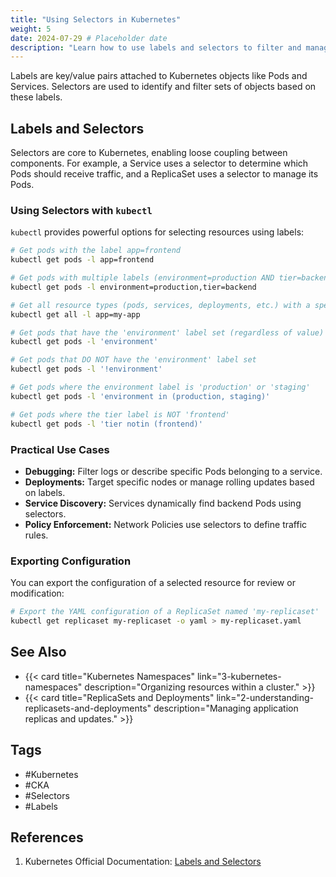```yaml
---
title: "Using Selectors in Kubernetes"
weight: 5
date: 2024-07-29 # Placeholder date
description: "Learn how to use labels and selectors to filter and manage Kubernetes resources."
---
```


Labels are key/value pairs attached to Kubernetes objects like Pods and Services. Selectors are used to identify and filter sets of objects based on these labels.

## Labels and Selectors

Selectors are core to Kubernetes, enabling loose coupling between components. For example, a Service uses a selector to determine which Pods should receive traffic, and a ReplicaSet uses a selector to manage its Pods.

### Using Selectors with `kubectl`

`kubectl` provides powerful options for selecting resources using labels:

```bash
# Get pods with the label app=frontend
kubectl get pods -l app=frontend

# Get pods with multiple labels (environment=production AND tier=backend)
kubectl get pods -l environment=production,tier=backend

# Get all resource types (pods, services, deployments, etc.) with a specific label
kubectl get all -l app=my-app

# Get pods that have the 'environment' label set (regardless of value)
kubectl get pods -l 'environment'

# Get pods that DO NOT have the 'environment' label set
kubectl get pods -l '!environment'

# Get pods where the environment label is 'production' or 'staging'
kubectl get pods -l 'environment in (production, staging)'

# Get pods where the tier label is NOT 'frontend'
kubectl get pods -l 'tier notin (frontend)'
```

### Practical Use Cases

- **Debugging:** Filter logs or describe specific Pods belonging to a service.
- **Deployments:** Target specific nodes or manage rolling updates based on labels.
- **Service Discovery:** Services dynamically find backend Pods using selectors.
- **Policy Enforcement:** Network Policies use selectors to define traffic rules.

### Exporting Configuration

You can export the configuration of a selected resource for review or modification:

```bash
# Export the YAML configuration of a ReplicaSet named 'my-replicaset'
kubectl get replicaset my-replicaset -o yaml > my-replicaset.yaml
```

## See Also

- {{< card title="Kubernetes Namespaces" link="3-kubernetes-namespaces" description="Organizing resources within a cluster." >}}
- {{< card title="ReplicaSets and Deployments" link="2-understanding-replicasets-and-deployments" description="Managing application replicas and updates." >}}

## Tags

- #Kubernetes
- #CKA
- #Selectors
- #Labels

## References

1.  Kubernetes Official Documentation: [Labels and Selectors](https://kubernetes.io/docs/concepts/overview/working-with-objects/labels/) 